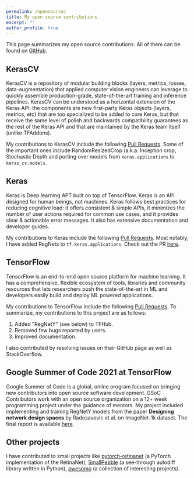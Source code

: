 ```yaml
---
permalink: /opensource/
title: My open source contributions
excerpt: ""
author_profile: true
---
```


This page summarizes my open source contributions. All of them can be found on [GitHub](https://github.com/AdityaKane2001/).

## KerasCV

KerasCV is a repository of modular building blocks (layers, metrics, losses, data-augmentation) that applied computer vision engineers can leverage to quickly assemble production-grade, state-of-the-art training and inference pipelines. KerasCV can be understood as a horizontal extension of the Keras API: the components are new first-party Keras objects (layers, metrics, etc) that are too specialized to be added to core Keras, but that receive the same level of polish and backwards compatibility guarantees as the rest of the Keras API and that are maintained by the Keras team itself (unlike TFAddons).

My contributions to KerasCV include the following [Pull Requests](https://github.com/search?q=is%3Apr+repo%3Akeras-team%2Fkeras-cv+author%3AAdityaKane2001&type=Issues). Some of the important ones include RandomResizedCrop (a.k.a. Inception crop, Stochastic Depth and porting over models from `keras.applications` to `keras_cv.models`.


## Keras

Keras is Deep learning APT built on top of TensorFlow. Keras is an API designed for human beings, not machines. Keras follows best practices for reducing cognitive load: it offers consistent & simple APIs, it minimizes the number of user actions required for common use cases, and it provides clear & actionable error messages. It also has extensive documentation and developer guides.

My contributions to Keras include the following [Pull Requests](https://github.com/search?q=is%3Apr+repo%3Akeras-team%2Fkeras+author%3AAdityaKane2001&type=Issues). Most notably, I have added RegNets to `tf.keras.applications`. Check out the PR [here](https://github.com/keras-team/keras/pull/15702).


## TensorFlow

TensorFlow is an end-to-end open source platform for machine learning. It has a comprehensive, flexible ecosystem of tools, libraries and community resources that lets researchers push the state-of-the-art in ML and developers easily build and deploy ML powered applications.

My contributions to TensorFlow include the following [Pull Requests](https://github.com/search?q=is%3Apr+user%3Atensorflow+author%3AAdityaKane2001&type=Issues). To summarize, my contributions to this project are as follows:

1. Added "RegNetY" (see below) to TFHub. 
2. Removed few bugs reported by users.
3. Improved documentation.

I also contributed by resolving issues on their GitHub page as well as StackOverflow. 

## Google Summer of Code 2021 at TensorFlow

Google Summer of Code is a global, online program focused on bringing new contributors into open source software development. GSoC Contributors work with an open source organization on a 12+ week programming project under the guidance of mentors.
My project included implementing and training RegNetY models from the paper **Designing network design spaces** by Radosavovic et al. on ImageNet-1k dataset. The final report is available [here](gsoc2021report). 


## Other projects

I have contributed to small projects like [pytorch-retinanet](https://github.com/search?q=is%3Apr+repo%3Ayhenon%2Fpytorch-retinanet+author%3AAdityaKane2001&type=Issues) (a PyTorch implementation of the  RetinaNet), [SmallPebble](https://github.com/search?q=is%3Apr+user%3Asradc+author%3AAdityaKane2001&type=Issues) (a see-through autodiff library written in Python), [awesomo](https://github.com/search?q=is%3Apr+repo%3Alk-geimfari%2Fawesomo+author%3AAdityaKane2001&type=Issues) (a collection of interesting projects). 

